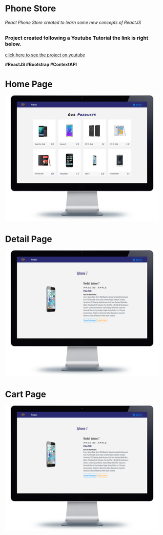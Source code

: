 # Phone Store

###### React Phone Store created to learn some new concepts of ReactJS

### Project created following a Youtube Tutorial the link is right below.

[click here to see the project on youtube](https://www.youtube.com/watch?v=-edmQKcOW8s)

**#ReactJS #Bootstrap #ContextAPI**

# Home Page
![home](./readmeImages/home.png)

# Detail Page
![detail](./readmeImages/detail.png)

# Cart Page
![cart](./readmeImages/detail.png)